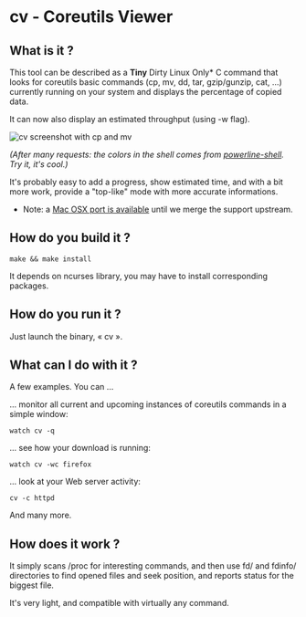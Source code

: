 cv - Coreutils Viewer
=====================

What is it ?
------------

This tool can be described as a **Tiny** Dirty Linux Only* C command that looks
for coreutils basic commands (cp, mv, dd, tar, gzip/gunzip, cat, ...) currently
running on your system and displays the percentage of copied data.

It can now also display an estimated throughput (using -w flag).

![cv screenshot with cp and mv](https://raw.github.com/Xfennec/cv/master/capture.png)

_(After many requests: the colors in the shell comes from [powerline-shell](https://github.com/milkbikis/powerline-shell). Try it, it's cool.)_

It's probably easy to add a progress, show estimated time, and with a bit more work,
provide a "top-like" mode with more accurate informations.

* Note: a [Mac OSX port is available](https://github.com/BestPig/cv) until we
merge the support upstream.

How do you build it ?
---------------------

```
make && make install
```

It depends on ncurses library, you may have to install corresponding packages.

How do you run it ?
-------------------

Just launch the binary, « cv ».


What can I do with it ?
-----------------------

A few examples. You can …

… monitor all current and upcoming instances of coreutils commands in
a simple window:
```
watch cv -q
```

… see how your download is running:
```
watch cv -wc firefox
```

… look at your Web server activity:
```
cv -c httpd
```

And many more.

How does it work ?
------------------

It simply scans /proc for interesting commands, and then use fd/ and fdinfo/
directories to find opened files and seek position, and reports status for
the biggest file.

It's very light, and compatible with virtually any command.
